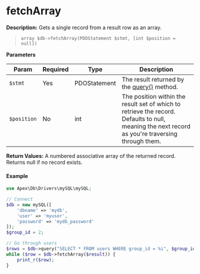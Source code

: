 
# fetchArray

**Description:** Gets a single record from a result row as an array.

> `array $db->fetchArray(PDOStatement $stmt, [int $position = null])`


**Parameters**

Param | Required | Type | Description
------------- |------------- |------------- |------------- 
`$stmt` | Yes | PDOStatement | The result returned by the [query()](query.md) method.
`$position` | No | int | The position within the result set of which to retrieve the record.  Defaults to null, meaning the next record as you're traversing through them.


**Return Values:** A numbered associative array of the returned record.  Returns null if no record exists.


#### Example

~~~php
use Apex\Db\Drivers\mySQL\mySQL;

// Connect
$db = new mySQL([
    'dbname' => 'mydb', 
    'user' => 'myuser', 
    'password' => 'mydb_password'
]);
$group_id = 2;

// Go through users
$rows = $db->query("SELECT * FROM users WHERE group_id = %i", $group_id);
while ($row = $db->fetchArray($result)) { 
    print_r($row);
}
~~~

